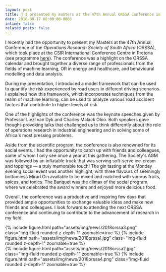 ```yaml
---
layout: post
title: 🎤 I presented my masters at the 47th Annual ORSSA Conference in Pretoria
date: 2018-09-17 00:00:00-0000
inline: false
related_posts: false
---
```


I recently had the opportunity to present my Masters at the 47th Annual Conference of the *Operations Research Society of South Africa* (ORSSA), which took place at the CSIR International Conference Centre in Pretoria (see programme [here](https://www.orssa.org.za/_files/ugd/568002_9b994f1dbca247cba2307b26d72cb25b.pdf)). The conference was a highlight on the ORSSA calendar and brought together a diverse range of professionals from the fields of machine learning, OR in energy and healthcare, and behavioural modelling and data analysis.

During my presentation, I introduced a model framework that can be used to quantify the risk experienced by road users in different driving scenarios. I explained how this framework, which incorporates techniques from the realm of machine learning, can be used to analyze various road accident factors that contribute to higher levels of risk.

One of the highlights of the conference was the keynote speeches given by Professor Liezl van Dyk and Charles Malack Oloo. Both speakers gave thought-provoking talks that challenged us to think differently about the role of operations research in industrial engineering and in solving some of Africa's most pressing problems.

Aside from the scientific program, the conference is also renowned for its social events. I had the opportunity to catch up with friends and colleagues, some of whom I only see once a year at this gathering. The Society's AGM was followed by an inflatable truck that was serving soft-serve ice-cream and toppings — a truly memorable touch! The gin tasting at the Monday evening social event was another highlight, with three flavours of seemingly bottomless Mirari Gin available to be mixed and matched with various fruits, spices, and tonics. The Banquet was the climax of the social program, where we celebrated the award winners and enjoyed more delicious food.

Overall, the conference was a productive and inspiring few days that provided ample opportunities to exchange valuable ideas and make new friends and colleagues. I look forward to attending the next ORSSA conference and continuing to contribute to the advancement of research in my field.

<div class="row mt-3">
    <div class="col-sm mt-3 mt-md-0">
        {% include figure.html path="assets/img/news/2018orssa3.png" class="img-fluid rounded z-depth-1" zoomable=true %}
        {% include figure.html path="assets/img/news/2018orssa1.jpg" class="img-fluid rounded z-depth-1" zoomable=true %}
    </div>
    <div class="col-sm mt-3 mt-md-0">
        {% include figure.html path="assets/img/news/2018orssa2.jpg" class="img-fluid rounded z-depth-1" zoomable=true %}
        {% include figure.html path="assets/img/news/2018orssa4.png" class="img-fluid rounded z-depth-1" zoomable=true %}
    </div>
</div>
